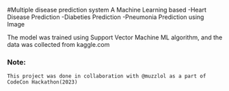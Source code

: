 #Multiple disease prediction system
A Machine Learning based 
-Heart Disease Prediction
-Diabeties Prediction
-Pneumonia Prediction using Image

The model was trained using Support Vector Machine ML algorithm, and the data was collected from kaggle.com
### Note:
    This project was done in collaboration with @muzzlol as a part of CodeCon Hackathon(2023)
